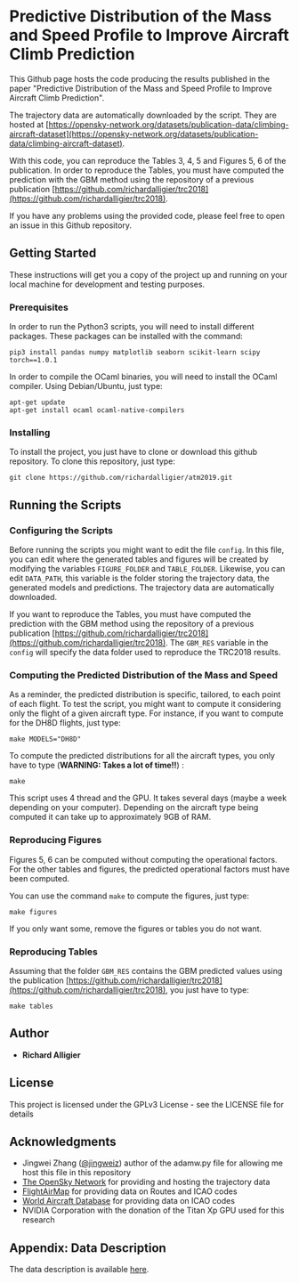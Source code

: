 # Predictive Distribution of the Mass and Speed Profile to Improve Aircraft Climb Prediction

This Github page hosts the code producing the results published in the paper "Predictive Distribution of the Mass and Speed Profile to Improve Aircraft Climb Prediction".

The trajectory data are automatically downloaded by the script. They are hosted at [https://opensky-network.org/datasets/publication-data/climbing-aircraft-dataset](https://opensky-network.org/datasets/publication-data/climbing-aircraft-dataset).

With this code, you can reproduce the Tables 3, 4, 5 and Figures 5, 6 of the publication. In order to reproduce the Tables, you must have computed the prediction with the GBM method using the repository of a previous publication [https://github.com/richardalligier/trc2018](https://github.com/richardalligier/trc2018).

If you have any problems using the provided code, please feel free to open an issue in this Github repository.

## Getting Started

These instructions will get you a copy of the project up and running on your local machine for development and testing purposes.

### Prerequisites

In order to run the Python3 scripts, you will need to install different packages. These packages can be installed with the command:

```
pip3 install pandas numpy matplotlib seaborn scikit-learn scipy torch==1.0.1
```

In order to compile the OCaml binaries, you will need to install the OCaml compiler. Using Debian/Ubuntu, just type:

```
apt-get update
apt-get install ocaml ocaml-native-compilers
```

### Installing
To install the project, you just have to clone or download this github repository. To clone this repository, just type:

```
git clone https://github.com/richardalligier/atm2019.git
```
## Running the Scripts

### Configuring the Scripts

Before running the scripts you might want to edit the file `config`. In this file, you can edit where the generated tables and figures will be created by modifying the variables `FIGURE_FOLDER` and `TABLE_FOLDER`. Likewise, you can edit `DATA_PATH`, this variable is the folder storing the trajectory data, the generated models and predictions. The trajectory data are automatically downloaded.

If you want to reproduce the Tables, you must have computed the prediction with the GBM method using the repository of a previous publication [https://github.com/richardalligier/trc2018](https://github.com/richardalligier/trc2018). The `GBM_RES` variable in the `config` will specify the data folder used to reproduce the TRC2018 results.


### Computing the Predicted Distribution of the Mass and Speed

As a reminder, the predicted distribution is specific, tailored, to each point of each flight. To test the script, you might want to compute it considering only the flight of a given aircraft type. For instance, if you want to compute for the DH8D flights, just type:

```
make MODELS="DH8D"
```

To compute the predicted distributions for all the aircraft types, you only have to type (**WARNING: Takes a lot of time!!**) :


```
make
```

This script uses 4 thread and the GPU. It takes several days (maybe a week depending on your computer). Depending on the aircraft type being computed it can take up to approximately 9GB of RAM.


### Reproducing Figures

Figures 5, 6 can be computed without computing the operational factors. For the other tables and figures, the predicted operational factors must have been computed.

You can use the command `make` to compute the figures, just type:

```
make figures
```

If you only want some, remove the figures or tables you do not want.


### Reproducing Tables

Assuming that the folder `GBM_RES` contains the GBM predicted values using the publication [https://github.com/richardalligier/trc2018](https://github.com/richardalligier/trc2018), you just have to type:

```
make tables
```

## Author

* **Richard Alligier**

## License

This project is licensed under the GPLv3 License - see the LICENSE file for details

## Acknowledgments
* Jingwei Zhang ([@jingweiz](https://github.com/jingweiz)) author of the adamw.py file for allowing me host this file in this repository
* [The OpenSky Network](https://opensky-network.org/) for providing and hosting the trajectory data
* [FlightAirMap](https://www.flightairmap.com/) for providing data on Routes and ICAO codes
* [World Aircraft Database](https://junzisun.com/adb/) for providing data on ICAO codes
* NVIDIA Corporation with the donation of the Titan Xp GPU used for this research

## Appendix: Data Description

The data description is available [here](https://github.com/richardalligier/trc2018/blob/master/README.md#appendix-data-description).
